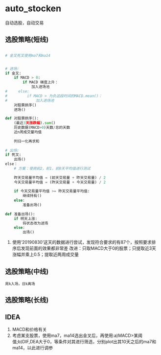 # auto_stocken
自动选股，自动交易

## 选股策略(短线)

```python

# 金叉死叉使用ma7和ma14


# 进场:
if 金叉:
    if MACD > 0:
        if MACD 梯度上升：
            加入进场池
#     else:
#         if MACD > 为负这段时间的MACD.mean()：
#             加入进场池
    对股票排序()
    进场()

def 对股票排序():
    (最近3天涨跌幅).sum()
    历史数据(MACD>0)天数/总的天数
    近n周成交量均值
    
    列归一化再求和    
    
# 出场:
if 死叉:
    出场()
else：
    # 方案：使用前2，前1，前0天平均值进行测试
    
    昨天交易量平均值 = (前天交易量 + 昨天交易量) / 2
    今天交易量平均值 = (昨天交易量 + 今天交易量) / 2
    
    if 今天交易量平均值 >= 昨天交易量平均值:
        继续持有()
    else:
        准备出场()
        
def 准备出场():
    if 明天上涨:
        将状态改为进场
    else:
        出场()

```

1. 使用‘20190830’这天的数据进行尝试，发现符合要求的有87个，按照要求排序后发现前面的效果都非常差
    改进：只取MACD大于0的股票；只提取近3天涨幅并乘上0.5；提取近两周成交量
    
    
## 选股策略(中线)
    周k入场，日k离场


## 选股策略(长线)


## IDEA
1. MACD和价格有关
2. 考虑某支股票，使用ma7，ma14选出金叉后，再使用:a)MACD>某阈值;b)DIF,DEA大于0，等条件对其进行筛选，分别plot出其10天之后的ma7和ma14，以此进行调参